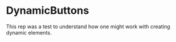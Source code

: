 # DynamicButtons

This rep was a test to understand how one might work with creating dynamic elements. 
